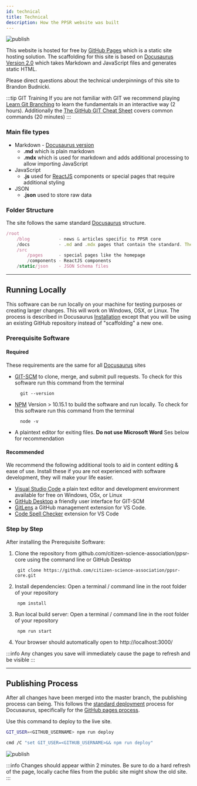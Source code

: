 ```yaml
---
id: technical
title: Technical
description: How the PPSR website was built
---
```

![publish](https://github.com/citizen-science-association/ppsr-core/workflows/publish/badge.svg?branch=master)

This website is hosted for free by [GitHub Pages](https://docs.github.com/en/github/working-with-github-pages) which is a static site hosting solution. The scaffolding for this site is based on [Docusaurus Version 2.0](https://v2.docusaurus.io/docs/) which takes Markdown and JavaScript files and generates static HTML.

Please direct questions about the technical underpinnings of this site to Brandon Budnicki.

:::tip GIT Training
If you are not familiar with GIT we recommend playing [Learn Git Branching](https://learngitbranching.js.org/) to learn the fundamentals in an interactive way (2 hours). Additionally the [The GitHub GIT Cheat Sheet](https://github.github.com/training-kit/downloads/github-git-cheat-sheet/) covers common commands (20 minutes)
:::

### Main file types
- Markdown - [Docusaurus version](https://v2.docusaurus.io/docs/markdown-features/)
    - **.md** which is plain markdown
    - **.mdx** which is used for markdown and adds additional processing to allow importing JavaScript
- JavaScript 
    - **.js** used for [ReactJS](https://reactjs.org/docs/getting-started.html) components or special pages that require additional styling
- JSON
    - **.json** used to store raw data

### Folder Structure
The site follows the same standard [Docusaurus](https://v2.docusaurus.io/docs/creating-pages/) structure.

```jsx title="Commonly changed files"
/root
    /blog           - news & articles specific to PPSR core
    /docs           - .md and .mdx pages that contain the standard. These get versioned!
    /src
        /pages      - special pages like the homepage
        /components - ReactJS components
    /static/json    - JSON Schema files

```

---
## Running Locally
This software can be run locally on your machine for testing purposes or creating larger changes. This will work on Windows, OSX, or Linux. The process is described in Docusaurus [Installation](https://v2.docusaurus.io/docs/installation) except that you will be using an existing GitHub repository instead of "scaffolding" a new one.

### Prerequisite Software
#### Required
These requirements are the same for all [Docusaurus](https://v2.docusaurus.io/docs/installation) sites
- [GIT-SCM](https://git-scm.com/book/en/v2/Getting-Started-Installing-Git) to clone, merge, and submit pull requests. To check for this software run this command from the terminal

        git --version

- [NPM](https://nodejs.org/en/download/)  Version > 10.15.1 to build the software and run locally. To check for this software run this command from the terminal

        node -v

- A plaintext editor for exiting files. **Do not use Microsoft Word** Ses below for recommendation

#### Recommended
We recommend the following additional tools to aid in content editing & ease of use. Install these if you are not experienced with software development, they will make your life easier.
- [Visual Studio Code](https://code.visualstudio.com/) a plain text editor and development environment available for free on Windows, OSx, or Linux
- [GitHub Desktop](https://desktop.github.com/) a friendly user interface for GIT-SCM
- [GitLens](https://marketplace.visualstudio.com/items?itemName=eamodio.gitlens) a GitHub management extension for VS Code.
- [Code Spell Checker](https://marketplace.visualstudio.com/items?itemName=streetsidesoftware.code-spell-checker) extension for VS Code

### Step by Step
After installing the Prerequisite Software:
1. Clone the repository from github.com/citizen-science-association/ppsr-core using the command line or GitHub Desktop

        git clone https://github.com/citizen-science-association/ppsr-core.git
        
2. Install dependencies: Open a terminal / command line in the root folder of your repository 

        npm install

2. Run local build server: Open a terminal / command line in the root folder of your repository

        npm run start

3. Your browser should automatically open to http://localhost:3000/

:::info
Any changes you save will immediately cause the page to refresh and be visible
:::



---
## Publishing Process
After all changes have been merged into the master branch, the publishing process can being. This follows the [standard deployment](https://v2.docusaurus.io/docs/deployment) process for Docusaurus, specifically for the [GitHub pages process](https://v2.docusaurus.io/docs/deployment#deploying-to-github-pages).

Use this command to deploy to the live site. 
```bash title="linux / OSx"
GIT_USER=<GITHUB_USERNAME> npm run deploy
```
```sh title="windows"
cmd /C "set GIT_USER=<GITHUB_USERNAME>&& npm run deploy"
```

![publish](https://github.com/citizen-science-association/ppsr-core/workflows/publish/badge.svg?branch=master)


:::info
Changes should appear within 2 minutes. Be sure to do a hard refresh of the page, locally cache files from the public site might show the old site.
:::



